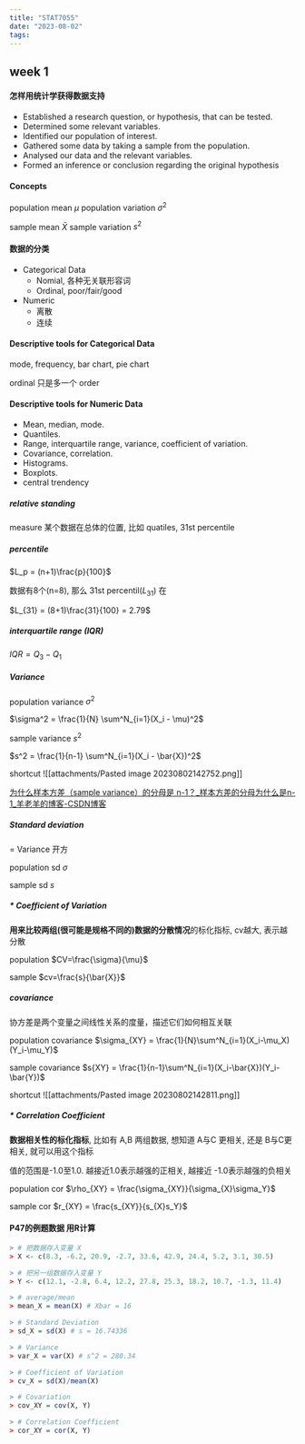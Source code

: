 ```yaml
---
title: "STAT7055"
date: "2023-08-02"
tags:
---
```

## week 1

#### 怎样用统计学获得数据支持
- Established a research question, or hypothesis, that can be tested.
- Determined some relevant variables.
- Identified our population of interest.
- Gathered some data by taking a sample from the population.
- Analysed our data and the relevant variables.
- Formed an inference or conclusion regarding the original hypothesis

#### Concepts
population mean $\mu$
population variation $\sigma^2$

sample mean $\bar{X}$
sample variation $s^2$

#### 数据的分类
- Categorical Data
    - Nomial, 各种无关联形容词
    - Ordinal, poor/fair/good
- Numeric
    - 离散
    - 连续

#### Descriptive tools for Categorical Data
mode, frequency, bar chart, pie chart

ordinal 只是多一个 order

#### Descriptive tools for Numeric Data
- Mean, median, mode.
- Quantiles.
- Range, interquartile range, variance, coefficient of variation.
- Covariance, correlation.
- Histograms.
- Boxplots.
- central trendency

##### relative standing
measure 某个数据在总体的位置, 比如 quatiles, 31st percentile

##### percentile
$L_p = (n+1)\frac{p}{100}$

数据有8个(n=8), 那么 31st percentil($L_{31}$) 在

$L_{31} = (8+1)\frac{31}{100} = 2.79$

##### interquartile range (IQR)
$IQR = Q_3 - Q_1$

##### Variance

population variance $\sigma^2$

$\sigma^2 = \frac{1}{N} \sum^N_{i=1}(X_i - \mu)^2$

sample variance $s^2$

$s^2 = \frac{1}{n-1} \sum^N_{i=1}(X_i - \bar{X})^2$

shortcut
![[attachments/Pasted image 20230802142752.png]]

[为什么样本方差（sample variance）的分母是 n-1？_样本方差的分母为什么是n-1_羊老羊的博客-CSDN博客](https://blog.csdn.net/wistonty11/article/details/121058645#:~:text=%E4%B8%BA%E4%BB%80%E4%B9%88%E6%96%B9%E5%B7%AE%EF%BC%88sample%20variance%EF%BC%89%E5%85%AC%E5%BC%8F%E5%88%86%E6%AF%8D%E6%98%AFn-1%20S%202%20%3D%20n%E2%88%92%2011%20i%3D1%E2%88%91n,i%20%E2%88%92%20X%292%20%E8%AE%A1%E7%AE%97%E5%85%AC%E5%BC%8F%E9%87%8C%20%E5%88%86%E6%AF%8D%E4%B8%BAn-1%20%E7%9A%84%E7%9B%AE%E7%9A%84%E6%98%AF%E4%B8%BA%E4%BA%86%E8%AE%A9%E6%96%B9%E5%B7%AE%E7%9A%84%E4%BC%B0%E8%AE%A1%E6%98%AF%20%E6%97%A0%E5%81%8F%E7%9A%84%20%EF%BC%8C%E4%B9%9F%E5%B0%B1%E6%98%AF%E4%BF%AE%E6%AD%A3%E5%90%8E%E7%9A%84%E3%80%82)

##### Standard deviation
= Variance 开方

population sd $\sigma$

sample sd $s$

##### \* Coefficient of Variation
**用来比较两组(很可能是规格不同的)数据的分散情况**的标化指标, cv越大, 表示越分散

population $CV=\frac{\sigma}{\mu}$

sample $cv=\frac{s}{\bar{X}}$

##### covariance
协方差是两个变量之间线性关系的度量，描述它们如何相互关联

population covariance $\sigma_{XY} = \frac{1}{N}\sum^N_{i=1}(X_i-\mu_X)(Y_i-\mu_Y)$

sample covariance $s{XY} = \frac{1}{n-1}\sum^N_{i=1}(X_i-\bar{X})(Y_i-\bar{Y})$

shortcut
![[attachments/Pasted image 20230802142811.png]]

##### \* Correlation Coefficient
**数据相关性的标化指标**, 比如有 A,B 两组数据, 想知道 A与C 更相关, 还是 B与C更相关, 就可以用这个指标

值的范围是-1.0至1.0. 越接近1.0表示越强的正相关, 越接近 -1.0表示越强的负相关

population cor $\rho_{XY} = \frac{\sigma_{XY}}{\sigma_{X}\sigma_Y}$

sample cor $r_{XY} = \frac{s_{XY}}{s_{X}s_Y}$

#### P47的例题数据 用R计算
```R
> # 把数据存入变量 X
> X <- c(8.3, -6.2, 20.9, -2.7, 33.6, 42.9, 24.4, 5.2, 3.1, 30.5)

> # 把另一组数据存入变量 Y
> Y <- c(12.1, -2.8, 6.4, 12.2, 27.8, 25.3, 18.2, 10.7, -1.3, 11.4)

> # average/mean
> mean_X = mean(X) # Xbar = 16

> # Standard Deviation
> sd_X = sd(X) # s = 16.74336

> # Variance
> var_X = var(X) # s^2 = 280.34

> # Coefficient of Variation
> cv_X = sd(X)/mean(X)

> # Covariation
> cov_XY = cov(X, Y)

> # Correlation Coefficient
> cor_XY = cor(X, Y)
